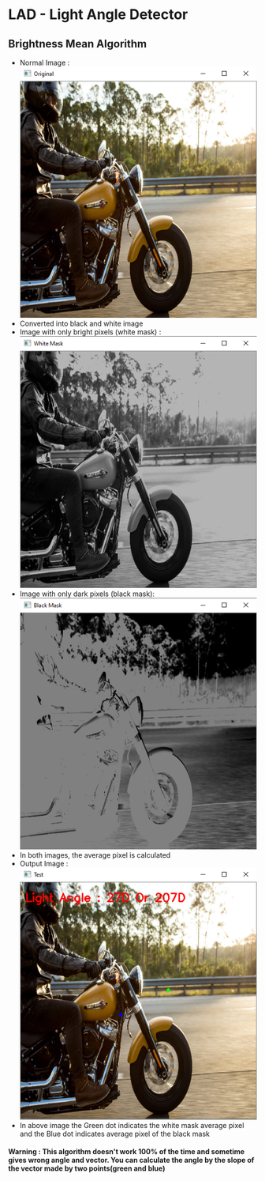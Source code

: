 # LAD - Light Angle Detector
## Brightness Mean Algorithm
- Normal Image :
![normal Image](readmeAssets/normal.png)
- Converted into black and white image
- Image with only bright pixels (white mask) :
![white mask](readmeAssets/whitemask.png)
- Image with only dark pixels (black mask):
![black mask](readmeAssets/blackmask.png)
- In both images, the average pixel is calculated
- Output Image :        
![output image](readmeAssets/output.png)
- In above image the Green dot indicates the white mask average pixel and the Blue dot indicates average pixel of the black mask    
#### Warning : This algorithm doesn't work 100% of the time and sometime gives wrong angle and vector. You can calculate the angle by the slope of the vector made by two points(green and blue)

